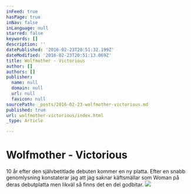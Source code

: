 ```yaml
---
inFeed: true
hasPage: true
inNav: false
inLanguage: null
starred: false
keywords: []
description: ''
datePublished: '2016-02-23T20:51:32.199Z'
dateModified: '2016-02-23T20:51:13.069Z'
title: Wolfmother - Victorious
author: []
authors: []
publisher:
  name: null
  domain: null
  url: null
  favicon: null
sourcePath: _posts/2016-02-23-wolfmother-victorious.md
published: true
url: wolfmother-victorious/index.html
_type: Article

---
```

# Wolfmother - Victorious

10 år efter den självbetitlade debuten kommer en ny platta. Efter en snabb genomlysning konstaterar jag att jag saknar käftsmällar som Woman på deras debutplatta men likväl så finns det en del godbitar.
![](https://the-grid-user-content.s3-us-west-2.amazonaws.com/963d53a0-4e10-49eb-98ea-49ff65f6420b.jpg)